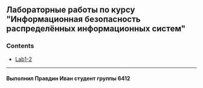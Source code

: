 ## Лабораторные работы по курсу "Информационная безопасность распределённых информационных систем"

### Contents
+ [Lab1-2](Lab1-2)
---
#### Выполнил Правдин Иван студент группы 6412
